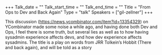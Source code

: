 +++
Talk_date = ""
Talk_start_time = ""
Talk_end_time = ""
Title = "From Ops to Dev and Back Again"
Type = "talk"
Speakers = ["gil-zellner"]
+++

This discussion (https://news.ycombinator.com/item?id=13354329) on YCombinator made some noise a while ago, and having done both Dev and Ops, I feel there is some truth, but several lies as well as to how having sysadmin experience affects devs, and how dev experience affects sysadmins. The title is a play on words from JRR Tolkein’s Hobbit (There and back again), and will be told as a story

